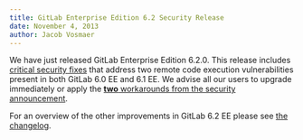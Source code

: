 ```yaml
---
title: GitLab Enterprise Edition 6.2 Security Release
date: November 4, 2013
author: Jacob Vosmaer
---
```

We have just released GitLab Enterprise Edition 6.2.0.
This release includes [critical security fixes](/2013/11/04/gitlab-ce-6-2-and-5-4-security-release) that address two remote code execution vulnerabilities present in both GitLab 6.0 EE and 6.1 EE.
We advise all our users to upgrade immediately or apply the [**two** workarounds from the security announcement](/2013/11/04/gitlab-ce-6-2-and-5-4-security-release).

For an overview of the other improvements in GitLab 6.2 EE please see [the changelog](https://gitlab.com/subscribers/gitlab-ee/blob/master/CHANGELOG-EE).
